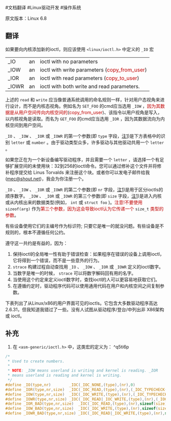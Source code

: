 #文档翻译 #Linux驱动开发 #操作系统

原文版本：Linux 6.8

## 翻译

如果要向内核添加新的ioctl，则应该使用 `<linux/ioctl.h>` 中定义的 `_IO` 宏

|       |     |                                                                           |
| ----- | --- | ------------------------------------------------------------------------- |
| _IO   | an  | ioctl with no parameters                                                  |
| _IOW  | an  | ioctl with write parameters (<font color="#c00000">copy_from_user</font>) |
| _IOR  | an  | ioctl with read parameters (<font color="#c00000">copy_to_user</font>)    |
| _IOWR | an  | ioctl with both write and read parameters.                                |
上述的 `read` 和 `write` 应当像普通系统调用的命名规则一样，针对用户态视角来进行设计，而不是内核态视角。例如名为 `SET_FOO` 的cmd应当选用 `_IOW` ，<font color="#c00000">因为其数据是从用户空间传向内核空间的</font>(<font color="#c00000">copy_from_user</font>)、该指令以用户视角是写入，以内核视角是读取。而名为 `GET_FOO` 的cmd应当选用 `_IOR` ，因为其数据流向为内核空间到用户空间。

`_IO` 、 `_IOW` 、 `_IOR` 或 `_IOWR` 的第一个参数(即 `type` 字段，[注1](ioctl-number.rst#^q5ti6p))是下方表格中的识别 `letter` 或 `number` 。由于驱动类型众多，许多驱动与其他驱动共用一个 `letter` 。

如果您正在为一个新设备编写驱动程序，并且需要一个 `letter` ，请选择一个有足够扩展空间的未使用块：32到256的ioctl命令。您可以通过修补这个文件并将修补程序提交给 Linus Torvalds 来注册这个块。或者你可以发电子邮件给我(mec@shout.net)，我会为你注册一个。

`_IO` 、 `_IOW` 、 `_IOR` 或 `_IOWR` 的第二个参数(即 `nr` 字段，[注1](ioctl-number.rst#^q5ti6p))是用于区分ioctls的顺序数字。 `_IOW` 、 `_IOR` 或 `_IOWR` 的第三个参数(即 `size` 字段，[注1](ioctl-number.rst#^q5ti6p))是进入内核或从内核出来的数据类型(例如， `int` 或 `struct foo` )。<font color="#c00000">注意!不要使用</font> `sizeof(arg)` 作为<font color="#c00000">第三个参数，因为这会导致ioctl认为它传递一个</font> `size_t` <font color="#c00000">类型的参数</font>。

有些设备使用它们的主编号作为标识符; 只要它是唯一的就没问题。有些设备是不规则的，根本不遵循任何公约。

遵守这一共约是有益的，因为：
1. 保持ioctl的全局唯一性有助于错误检查：如果程序在错误的设备上调用ioctl，它将得到一个错误，而不是一些意外的行为。
2. `strace` 构建过程自动查找用 `_IO` 、 `_IOW` 、 `_IOR` 或 `_IOWR` 定义的ioctl数字。
3. 当数字是唯一的时候， `strace` 可以将数字解码回有用的名字。
4. 当使用这个约定来定义ioctl数字时，查找ioctl的人可以更容易地获取它们。
5. 在遵循约定时，驱动程序代码可以使用通用代码在用户和内核空间之间复制参数。

下表列出了从Linux/x86的用户界面可见的ioctls。它包含大多数驱动程序高达2.6.31，但我知道我错过了一些。没有人试图从驱动程序/登台/中列出非 X86架构或 ioctl。
## 补充

1. 在 `<asm-generic/ioctl.h>` 中，这类宏的定义为： ^q5ti6p
```C
/*
 * Used to create numbers.
 *
 * NOTE: _IOW means userland is writing and kernel is reading. _IOR
 * means userland is reading and kernel is writing.
 */
#define _IO(type,nr)		_IOC(_IOC_NONE,(type),(nr),0)
#define _IOR(type,nr,size)	_IOC(_IOC_READ,(type),(nr),(_IOC_TYPECHECK(size)))
#define _IOW(type,nr,size)	_IOC(_IOC_WRITE,(type),(nr),(_IOC_TYPECHECK(size)))
#define _IOWR(type,nr,size)	_IOC(_IOC_READ|_IOC_WRITE,(type),(nr),(_IOC_TYPECHECK(size)))
#define _IOR_BAD(type,nr,size)	_IOC(_IOC_READ,(type),(nr),sizeof(size))
#define _IOW_BAD(type,nr,size)	_IOC(_IOC_WRITE,(type),(nr),sizeof(size))
#define _IOWR_BAD(type,nr,size)	_IOC(_IOC_READ|_IOC_WRITE,(type),(nr),sizeof(size))
```

